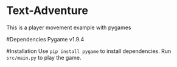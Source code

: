 # Text-Adventure
This is a player movement example with pygames

#Dependencies
Pygame v1.9.4

#Installation
Use `pip install pygame` to install dependencies.
Run `src/main.py` to play the game.